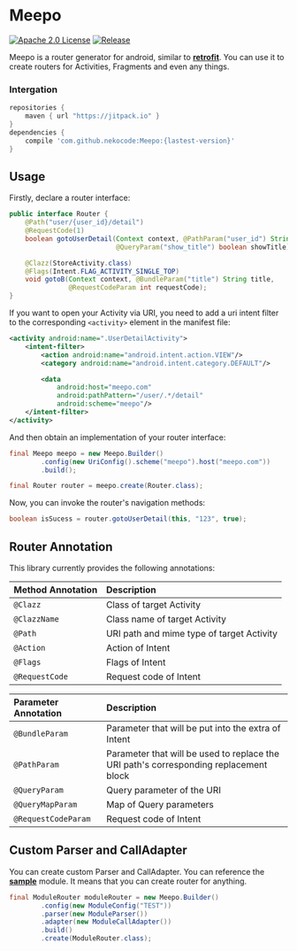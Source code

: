 # Meepo
[![Apache 2.0 License](https://img.shields.io/badge/license-Apache%202.0-blue.svg?style=flat)](http://www.apache.org/licenses/LICENSE-2.0.html) [![Release](https://jitpack.io/v/nekocode/Meepo.svg)](https://jitpack.io/#nekocode/Meepo)

Meepo is a router generator for android, similar to **[retrofit](https://github.com/square/retrofit)**. You can use it to create routers for Activities, Fragments and even any things.


### Intergation

```gradle
repositories {
    maven { url "https://jitpack.io" }
}
dependencies {
    compile 'com.github.nekocode:Meepo:{lastest-version}'
}
```


## Usage

Firstly, declare a router interface:

```java
public interface Router {
    @Path("user/{user_id}/detail")
    @RequestCode(1)
    boolean gotoUserDetail(Context context, @PathParam("user_id") String userId, 
                           @QueryParam("show_title") boolean showTitle);

    @Clazz(StoreActivity.class)
    @Flags(Intent.FLAG_ACTIVITY_SINGLE_TOP)
    void gotoB(Context context, @BundleParam("title") String title,
               @RequestCodeParam int requestCode);
}
```

If you want to open your Activity via URI, you need to add a uri intent filter to the corresponding `<activity>` element in the manifest file:

```xml
<activity android:name=".UserDetailActivity">
    <intent-filter>
        <action android:name="android.intent.action.VIEW"/>
        <category android:name="android.intent.category.DEFAULT"/>

        <data
            android:host="meepo.com"
            android:pathPattern="/user/.*/detail"
            android:scheme="meepo"/>
    </intent-filter>
</activity>
```

And then obtain an implementation of your router interface:

```java
final Meepo meepo = new Meepo.Builder()
        .config(new UriConfig().scheme("meepo").host("meepo.com"))
        .build();

final Router router = meepo.create(Router.class);
```

Now, you can invoke the router's navigation methods:

```java
boolean isSucess = router.gotoUserDetail(this, "123", true);
```


## Router Annotation

This library currently provides the following annotations:

| Method Annotation | Description |
| :----- | :------ |
| `@Clazz` | Class of target Activity  |
| `@ClazzName` | Class name of target Activity |
| `@Path` | URI path and mime type of target Activity |
| `@Action` | Action of Intent |
| `@Flags` | Flags of Intent |
| `@RequestCode` | Request code of Intent |

| Parameter Annotation | Description |
| :----- | :------ |
| `@BundleParam` | Parameter that will be put into the extra of Intent |
| `@PathParam` | Parameter that will be used to replace the URI path's corresponding replacement block |
| `@QueryParam` | Query parameter of the URI |
| `@QueryMapParam` | Map of Query parameters |
| `@RequestCodeParam` | Request code of Intent |


## Custom Parser and CallAdapter

You can create custom Parser and CallAdapter. You can reference the **[sample](sample/src/main/java/cn/nekocode/meepo/sample/custom)** module. It means that you can create router for anything.

```java
final ModuleRouter moduleRouter = new Meepo.Builder()
        .config(new ModuleConfig("TEST"))
        .parser(new ModuleParser())
        .adapter(new ModuleCallAdapter())
        .build()
        .create(ModuleRouter.class);
```
